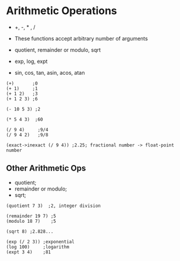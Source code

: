 # Arithmetic Operations

- +, -, * , /
- These functions accept arbitrary number of arguments

- quotient, remainder or modulo, sqrt
- exp, log, expt
- sin, cos, tan, asin, acos, atan

```shell
(+)       ;0
(+ 1)     ;1
(+ 1 2)   ;3
(+ 1 2 3) ;6

(- 10 5 3) ;2

(* 5 4 3)  ;60

(/ 9 4)     ;9/4
(/ 9 4 2)   ;9/8

(exact->inexact (/ 9 4)) ;2.25; fractional number -> float-point number
```

## Other Arithmetic Ops

- quotient;
- remainder or modulo;
- sqrt;

```shell
(quotient 7 3)  ;2, integer division

(remainder 19 7) ;5
(modulo 18 7)    ;5

(sqrt 8) ;2.828...

(exp (/ 2 3)) ;exponential
(log 100)     ;logarithm
(expt 3 4)    ;81


```
